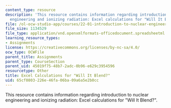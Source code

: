 ```yaml
---
content_type: resource
description: 'This resource contains information regarding introduction to nuclear
  engineering and ionizing radiation: Excel calculations for "Will It Blend?".'
file: /ol-ocw-studio-app/courses/22-01-introduction-to-nuclear-engineering-and-ionizing-radiation-fall-2016/65cf0803226e46fa06ba09a6a5e2b0cc_ps7_sol_WillItBlend-Calcs.xlsx
file_size: 1134529
file_type: application/vnd.openxmlformats-officedocument.spreadsheetml.sheet
learning_resource_types:
- Assignments
license: https://creativecommons.org/licenses/by-nc-sa/4.0/
ocw_type: OCWFile
parent_title: Assignments
parent_type: CourseSection
parent_uid: 45019f75-48b7-2adc-0b96-e629c3954596
resourcetype: Other
title: Excel Calculations for "Will It Blend?"
uid: 65cf0803-226e-46fa-06ba-09a6a5e2b0cc
---
```

This resource contains information regarding introduction to nuclear engineering and ionizing radiation: Excel calculations for "Will It Blend?".